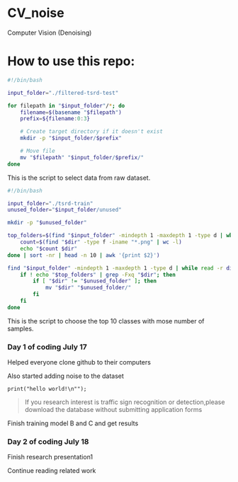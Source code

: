 # CV_noise
Computer Vision (Denoising)
# How to use this repo:
```bash
#!/bin/bash

input_folder="./filtered-tsrd-test"

for filepath in "$input_folder"/*; do
    filename=$(basename "$filepath")
    prefix=${filename:0:3}

    # Create target directory if it doesn't exist
    mkdir -p "$input_folder/$prefix"

    # Move file
    mv "$filepath" "$input_folder/$prefix/"
done
```
This is the script to select data from raw dataset.
```bash
#!/bin/bash

input_folder="./tsrd-train"
unused_folder="$input_folder/unused"

mkdir -p "$unused_folder"

top_folders=$(find "$input_folder" -mindepth 1 -maxdepth 1 -type d | while read -r dir; do
    count=$(find "$dir" -type f -iname "*.png" | wc -l)
    echo "$count $dir"
done | sort -nr | head -n 10 | awk '{print $2}')

find "$input_folder" -mindepth 1 -maxdepth 1 -type d | while read -r dir; do
    if ! echo "$top_folders" | grep -Fxq "$dir"; then
        if [ "$dir" != "$unused_folder" ]; then
            mv "$dir" "$unused_folder/"
        fi
    fi
done
```
This is the script to choose the top 10 classes with mose number of samples.
### Day 1 of coding July 17
Helped everyone clone github to their computers

Also started adding noise to the dataset

``print("hello world!\n"");``

>If you research interest is traffic sign recognition or 
detection,please download the database without 
submitting application forms

Finish training model B and C and get results

> 

### Day 2 of coding July 18
Finish research presentation1

Continue reading related work